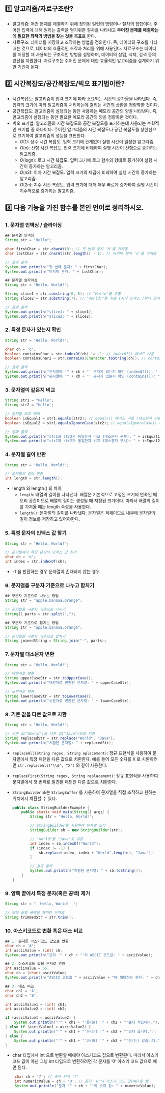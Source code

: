 
## 1️⃣ 알고리즘/자료구조란?
- 알고리즘: 어떤 문제를 해결하기 위해 정의된 일련의 명령어나 절차의 집합이다. 주어진 입력에 대해 원하는 출력을 얻기위한 절차를 나타내고 **주어진 문제를 해결하는데 필요한 최적의 방법을 찾는 것을 목표**로 한다.
- 자료구조: 데이터를 저장하고 조작하는 방법을 정의한다.  즉, 데이터의 구조를 나타내는 것으로, 데이터의 효율적인 조작과 처리를 위해 사용된다. 자료구조는 데이터를 저장할 때 사용되는 구조적인 방법을 설명하며, 데이터의 삽입, 삭제, 검색 등의 연산을 지원한다. 자료구조는 주어진 문제에 대한 효율적인 알고리즘을 설계하기 위한 기반이 된다.

## 2️⃣ 시간복잡도/공간복잡도/빅오 표기법이란?
- 시간복잡도: 알고리즘이 입력 크기에 따라 소요되는 시간의 증가율을 나타낸다. 즉, 입력의 크기에 따라 알고리즘이 처리하는데 걸리는 시간의 상한을 정량화한 것이다.
- 공간복잡도: 알고리즘이 실행되는 동안 사용하는 메모리 공간의 양을 나타낸다. 즉, 알고리즘이 실행되는 동안 필요한 메모리 공간의 양을 정량화한 것이다.
- 빅오 표기법: 알고리즘의 시간 복잡도와 공간 복잡도를 표기하는데 사용되는 수학적인 표기법 중 하나이다. 주어진 알고리즘의 시간 복잡도나 공간 복잡도를 상한선으로 표기하여 알고리즘의 성능을 표현한다.
    - *O*(1): 상수 시간 복잡도. 입력 크기에 관계없이 실행 시간이 일정한 알고리즘.
    - *O*(*n*): 선형 시간 복잡도. 입력 크기에 비례하여 실행 시간이 선형으로 증가하는 알고리즘.
    - *O*(log*n*): 로그 시간 복잡도. 입력 크기에 로그 함수의 형태로 증가하여 실행 시간이 증가하는 알고리즘.
    - *O*(*n*2): 이차 시간 복잡도. 입력 크기의 제곱에 비례하여 실행 시간이 증가하는 알고리즘.
    - *O*(2*n*): 지수 시간 복잡도. 입력 크기에 대해 매우 빠르게 증가하여 실행 시간이 지수적으로 증가하는 알고리즘.

## 3️⃣ 다음 기능을 가진 함수를 본인 언어로 정리하시오.

### 1. 문자열 인덱싱 / 슬라이싱

```java
## 문자열 인덱싱
String str = "Hello";

char firstChar = str.charAt(0); // 첫 번째 문자 'H'를 가져옴
char lastChar = str.charAt(str.length() - 1); // 마지막 문자 'o'를 가져옴

// 결과 출력
System.out.println("첫 번째 문자: " + firstChar);
System.out.println("마지막 문자: " + lastChar);

## 문자열 슬라이싱
String str = "Hello, World!";

String slice1 = str.substring(0, 5); // "Hello"를 추출
String slice2 = str.substring(7); // "World!"를 추출 (시작 인덱스 7부터 끝까지)

// 결과 출력
System.out.println("slice1: " + slice1);
System.out.println("slice2: " + slice2);
```

### 2. 특정 문자가 있는지 확인

```java
String str = "Hello, World!";

char ch = 'o';
boolean containsChar = str.indexOf(ch) != -1; // indexOf() 메서드 사용
boolean containsChar2 = str.contains(Character.toString(ch)); // contains() 메서드 사용

// 결과 출력
System.out.println("문자열에 '" + ch + "' 문자가 있는지 확인 (indexOf()): " + containsChar);
System.out.println("문자열에 '" + ch + "' 문자가 있는지 확인 (contains()): " + containsChar2);
```

### 3. 문자열이 같은지 비교

```java
String str1 = "Hello";
String str2 = "hello";

// 문자열 비교 예제
boolean isEqual1 = str1.equals(str2); // equals() 메서드 사용 (대소문자 구분)
boolean isEqual2 = str1.equalsIgnoreCase(str2); // equalsIgnoreCase() 메서드 사용 (대소문자 무시)

// 결과 출력
System.out.println("str1과 str2가 동일한지 비교 (대소문자 구분): " + isEqual1);
System.out.println("str1과 str2가 동일한지 비교 (대소문자 무시): " + isEqual2);
```

### 4. 문자열 길이 반환

```java
String str = "Hello, World!";

// 문자열의 길이 반환
int length = str.length();
```

- length 와 length() 의 차이
    - `length`: 배열의 길이를 나타낸다. 배열은 기본적으로 고정된 크기의 연속된 메모리 공간이므로 배열의 길이는 생성될 때 지정된 크기이다. 따라서 배열의 길이를 가져올 때는 length 속성을 사용한다.
    - `length()`: 문자열의 길이를 나타낸다. 문자열은 객체이므로 내부에 문자열의 길이 정보를 저장하고 있어야한다.

### 5. 특정 문자의 인덱스 값 찾기

```java
String str = "Hello, World!";

// 문자열에서 특정 문자의 인덱스 값 찾기
char ch = 'o';
int index = str.indexOf(ch);
```

- -1 을 반환하는 경우 문자열이 존재하지 않는 경우

### 6. 문자열을 구분자 기준으로 나누고 합치기

```java
## 구분자 기준으로 나누는 방법
String str = "apple,banana,orange";

// 문자열을 구분자 기준으로 나누기
String[] parts = str.split(",");

## 구분자 기준으로 합치는 방법
String str = "apple,banana,orange";

// 문자열을 구분자 기준으로 합치기
String joinedString = String.join("-", parts);
```
### 7. 문자열 대소문자 변환

```java
String str = "Hello, World!";

// 대문자로 변환
String upperCaseStr = str.toUpperCase();
System.out.println("대문자로 변환된 문자열: " + upperCaseStr);

// 소문자로 변환
String lowerCaseStr = str.toLowerCase();
System.out.println("소문자로 변환된 문자열: " + lowerCaseStr);
```

### 8. 기존 값을 다른 값으로 치환

```java
String str = "Hello, World!";

// 기존 값("World")을 다른 값("Java")으로 치환
String replacedStr = str.replace("World", "Java");
System.out.println("치환된 문자열: " + replacedStr);
```

- `replaceAll(String regex, String eplacement)`: 정규 표현식을 사용하여 문자열에서 특정 패턴을 다른 값으로 치환한다. 예를 들어 모든 숫자를 X 로 치환하려면 `str.replaceAll("\\d", "X")` 와 같이 사용한다.
- `replaceFirst(String regex, String replacement)`: 정규 표현식을 사용하여 문자열에서 첫 번째로 발견된 패턴만 다른 값으로 치환한다.
- `StringBuilder` 또는 `StringBuffer` 를 사용하여 문자열을 직접 조작하고 원하는 위치에서 치환할 수 있다.

    ```java
    public class StringBuilderExample {
        public static void main(String[] args) {
            String str = "Hello, World!";
    
            // StringBuilder를 사용하여 문자열 조작
            StringBuilder sb = new StringBuilder(str);
    
            // "World"를 "Java"로 치환
            int index = sb.indexOf("World");
            if (index != -1) {
                sb.replace(index, index + "World".length(), "Java");
            }
    
            // 결과 출력
            System.out.println("치환된 문자열: " + sb.toString());
        }
    }
    ```


### 9. 양쪽 끝에서 특정 문자(혹은 공백) 제거

```java
String str = "  Hello, World!  ";

// 양쪽 끝의 공백을 제거한 문자열
String trimmedStr = str.trim();
```

### 10. 아스키코드로 변환 혹은 대소 비교

```java
## 1. 문자를 아스키코드 값으로 변환
char ch = 'A';
int asciiValue = (int) ch;
System.out.println("문자 '" + ch + "'의 ASCII 코드값: " + asciiValue);

## 2. 아스키코드 값을 문자로 변환
int asciiValue = 65;
char ch = (char) asciiValue;
System.out.println("ASCII 코드값 " + asciiValue + "에 해당하는 문자: " + ch);

## 3. 대소 비교
char ch1 = 'A';
char ch2 = 'B';

int asciiValue1 = (int) ch1;
int asciiValue2 = (int) ch2;

if (asciiValue1 < asciiValue2) {
    System.out.println("'" + ch1 + "'은(는) '" + ch2 + "'보다 작습니다.");
} else if (asciiValue1 > asciiValue2) {
    System.out.println("'" + ch1 + "'은(는) '" + ch2 + "'보다 큽니다.");
} else {
    System.out.println("'" + ch1 + "'과(와) '" + ch2 + "'은(는) 같습니다.");
}
```

- char 타입에서 int 으로 변환할 때에야 아스키코드 값으로 변환된다. 따라서 아스키 코드 값이 아닌 그냥 int 타입으로 변환하려면 각 문자를 ‘0’ 아스키 코드 값으로 빼면 된다.
   ```java
    char ch = '7'; // 숫자 문자 '7'
    int numericValue = ch - '0'; // 문자 '0'의 아스키 코드 값(48)을 뺌
    System.out.println("문자 '" + ch + "'의 숫자 값: " + numericValue);
   ``` 
  


